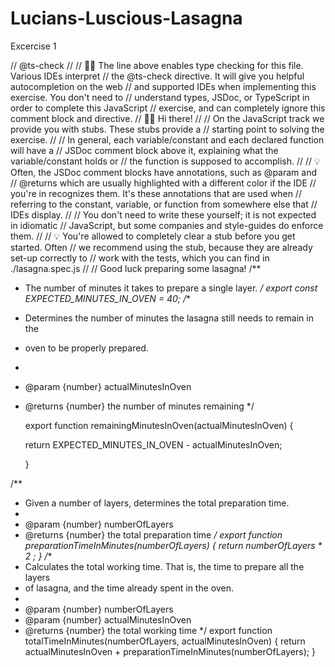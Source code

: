 # Lucians-Luscious-Lasagna
Excercise 1 


// @ts-check
//
// ☝🏽 The line above enables type checking for this file. Various IDEs interpret
// the @ts-check directive. It will give you helpful autocompletion on the web
// and supported IDEs when implementing this exercise. You don't need to
// understand types, JSDoc, or TypeScript in order to complete this JavaScript
// exercise, and can completely ignore this comment block and directive.
// 👋🏽 Hi there!
//
// On the JavaScript track we provide you with stubs. These stubs provide a
// starting point to solving the exercise.
//
// In general, each variable/constant and each declared function will have a
// JSDoc comment block above it, explaining what the variable/constant holds or
// the function is supposed to accomplish.
//
// 💡 Often, the JSDoc comment blocks have annotations, such as @param and
// @returns which are usually highlighted with a different color if the IDE
// you're in recognizes them. It's these annotations that are used when
// referring to the constant, variable, or function from somewhere else that
// IDEs display.
//
// You don't need to write these yourself; it is not expected in idiomatic
// JavaScript, but some companies and style-guides do enforce them.
//
// 💡 You're allowed to completely clear a stub before you get started. Often
// we recommend using the stub, because they are already set-up correctly to
// work with the tests, which you can find in ./lasagna.spec.js
//
// Good luck preparing some lasagna!
/**
 * The number of minutes it takes to prepare a single layer.
 */
 export const EXPECTED_MINUTES_IN_OVEN = 40;
/**
 * Determines the number of minutes the lasagna still needs to remain in the
 * oven to be properly prepared.
 *
 * @param {number} actualMinutesInOven
 * @returns {number} the number of minutes remaining
 */
 
   export function remainingMinutesInOven(actualMinutesInOven) {
      
      return  EXPECTED_MINUTES_IN_OVEN - actualMinutesInOven;
      
    }
  
/**
 * Given a number of layers, determines the total preparation time.
 *
 * @param {number} numberOfLayers
 * @returns {number} the total preparation time
 */
export function preparationTimeInMinutes(numberOfLayers) {
         return  numberOfLayers * 2 ;
}
/**
 * Calculates the total working time. That is, the time to prepare all the layers
 * of lasagna, and the time already spent in the oven.
 *
 * @param {number} numberOfLayers
 * @param {number} actualMinutesInOven
 * @returns {number} the total working time
 */
export function totalTimeInMinutes(numberOfLayers, actualMinutesInOven) {
    return actualMinutesInOven + preparationTimeInMinutes(numberOfLayers);
}

